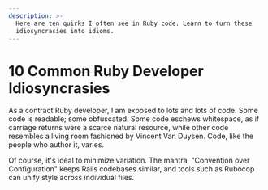 ```yaml
---
description: >-
  Here are ten quirks I often see in Ruby code. Learn to turn these
  idiosyncrasies into idioms.
---
```


# 10 Common Ruby Developer Idiosyncrasies

As a contract Ruby developer, I am exposed to lots and lots of code. Some code is readable;  some obfuscated. Some code eschews whitespace, as if carriage returns were a scarce natural resource, while other code resembles a living room fashioned by Vincent Van Duysen. Code, like the people who author it, varies.&#x20;

Of course, it's ideal to minimize variation. The mantra, "Convention over Configuration" keeps Rails codebases similar, and tools such as Rubocop can unify style across individual files.&#x20;
